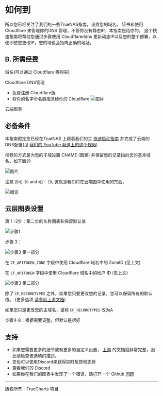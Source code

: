 # 如何到

所以您已经关注了我们的一些TrueNAS指南，设置您的域名。 证书和使用 Cloudflare 来管理你的DNS 管理，不管你没有静态IP，本指南是给你的。 这个快速指南将帮助您通过步骤使用 Cloudflareddns 更新动态IP以及您的整个部署，以便即使您更改IP，您的域也会指向正确的地址。

## B. 所需经费

域名(可以通过 Cloudflare 等购买)

Cloudflare DNS管理

- 免费注册 Cloudflare版
- 将你的名字命名器指派给你的 Cloudflare ![图片](https://user-images.githubusercontent.com/89483932/179332161-e903e46e-ed8c-4b58-81fc-6fcadf1a9851.png)

云端图表

## 必备条件

本指南假定您已经在TrueNAS 上跟着我们的主 [快速启动指南](https://truecharts.org/docs/manual/SCALE%20Apps/Quick-Start%20Guides/adding-letsencrypt) 并完成了云端的DNS配置(见 [我们的 YouTube 频道上的这个视频](https://www.youtube.com/watch?v=hJVghecs3rE))

推荐的方式是为您的子域设置 CNAME (图表) 并保留您的记录指向您的基本域名，如下面的

![图片](https://user-images.githubusercontent.com/89483932/179334653-316e462f-7bf7-4cda-a9dc-dd8842e76021.png)

注意 `区域 ID` and `帐户 ID`, 这就是我们将在云端图中使用的东西。

![概览](https://user-images.githubusercontent.com/89483932/179336819-64a32521-c64b-4ae6-8d5d-225b7342b786.png)

## 云层图表设置

第 1 -2步：第二步的名称图表和保留默认值

![步骤1](https://user-images.githubusercontent.com/89483932/179336761-2ce2da3a-cd75-43ba-befe-4c3775f04027.png)

步骤 3：

![步骤3 第一部分](https://user-images.githubusercontent.com/89483932/179336779-e2aa5273-8527-40f1-bc3c-3768931ea289.png)

在 `CF_APITOKEN_ZONE` 字段中使用 Cloudflare 域名中的 ZoneID (见上文)

在 `CF_APITOKEN` 字段中使用 Cloudflare 域名中的帐户 ID (见上文)

![步骤3 第二部分](https://user-images.githubusercontent.com/89483932/179336787-338b1939-546c-42fa-86a2-afe89da91e8d.png)

除了 `CF_RECORDTYPES` 之外，如果您只要更改您的记录，您可以保留所有的默认值。 (更多选项 [请参阅上游文档](https://hotio.dev/containers/cloudflareddns/))

如果您只是更改您的主域名，请将 `CF_RECORDTYPES` 改为A

步骤4-8：根据需要调整，但默认是很好

## 支持

- 如果您需要更多的细节或有更多的自定义设置， [上游](https://hotio.dev/containers/cloudflareddns/) 的文档就非常完整，因此请检查该选项的描述。
- 您也可以使用Discord来获得实时反馈和支持
- 查看我们的 [Discord](https://discord.gg/tVsPTHWTtr)
- 如果你在我们的图表中发现了一个错误，请打开一个 Github [问题](https://github.com/truecharts/apps/issues/new/choose)

---

版权所有 - TrueCharts 项目
